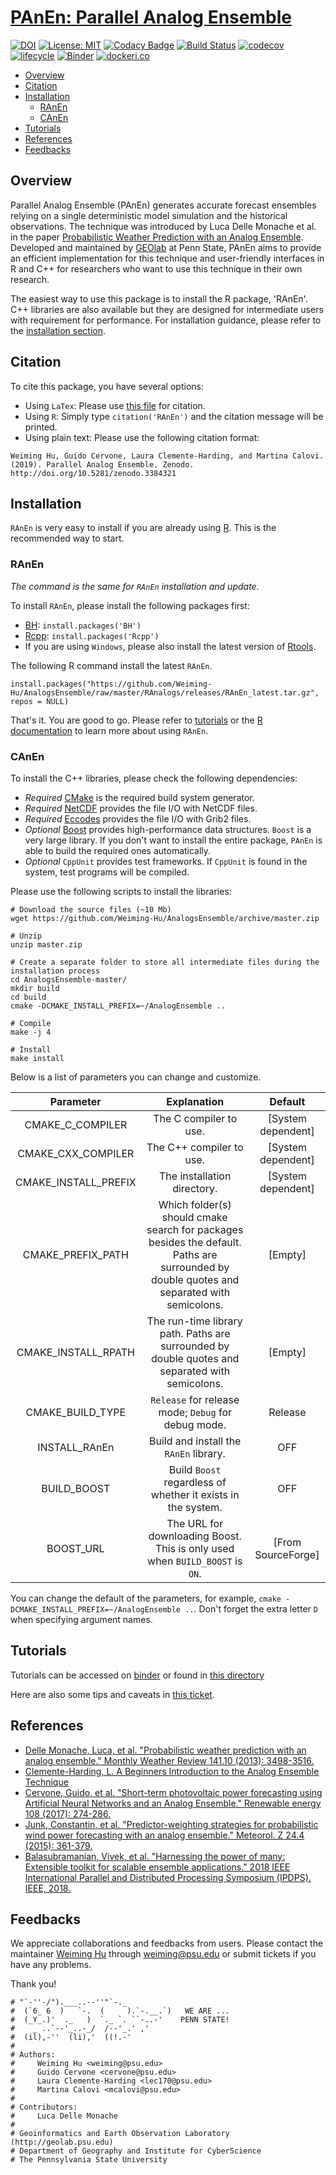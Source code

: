 # [PAnEn: Parallel Analog Ensemble](https://weiming-hu.github.io/AnalogsEnsemble/)

[![DOI](https://zenodo.org/badge/130093968.svg)](https://zenodo.org/badge/latestdoi/130093968)
[![License: MIT](https://img.shields.io/badge/License-MIT-yellow.svg)](https://opensource.org/licenses/MIT)
[![Codacy Badge](https://api.codacy.com/project/badge/Grade/f4cf23c626034d92a3bef0ba169a218a)](https://www.codacy.com?utm_source=github.com&amp;utm_medium=referral&amp;utm_content=Weiming-Hu/AnalogsEnsemble&amp;utm_campaign=Badge_Grade)
[![Build Status](https://travis-ci.com/Weiming-Hu/AnalogsEnsemble.svg?token=yTGL4zEDtXKy9xWq1dsP&branch=master)](https://travis-ci.com/Weiming-Hu/AnalogsEnsemble)
[![codecov](https://codecov.io/gh/Weiming-Hu/AnalogsEnsemble/branch/master/graph/badge.svg?token=tcGGOTyHHk)](https://codecov.io/gh/Weiming-Hu/AnalogsEnsemble)
[![lifecycle](https://img.shields.io/badge/lifecycle-experimental-orange.svg)](https://www.tidyverse.org/lifecycle/#experimental)
[![Binder](https://mybinder.org/badge.svg)](https://mybinder.org/v2/gh/Weiming-Hu/AnalogsEnsemble/master?urlpath=rstudio)
[![dockeri.co](https://dockeri.co/image/weiminghu123/panen)](https://hub.docker.com/r/weiminghu123/panen)

<!-- vim-markdown-toc GitLab -->

* [Overview](#overview)
* [Citation](#citation)
* [Installation](#installation)
    * [RAnEn](#ranen)
    * [CAnEn](#canen)
* [Tutorials](#tutorials)
* [References](#references)
* [Feedbacks](#feedbacks)

<!-- vim-markdown-toc -->

## Overview

Parallel Analog Ensemble (PAnEn) generates accurate forecast ensembles relying on a single deterministic model simulation and the historical observations. The technique was introduced by Luca Delle Monache et al. in the paper [Probabilistic Weather Prediction with an Analog Ensemble](https://journals.ametsoc.org/doi/full/10.1175/MWR-D-12-00281.1). Developed and maintained by [GEOlab](http://geolab.psu.edu) at Penn State, PAnEn aims to provide an efficient implementation for this technique and user-friendly interfaces in R and C++ for researchers who want to use this technique in their own research.

The easiest way to use this package is to install the R package, 'RAnEn'. C++ libraries are also available but they are designed for intermediate users with requirement for performance. For installation guidance, please refer to the [installation section](#installation). 

## Citation

To cite this package, you have several options:

- Using `LaTex`: Please use [this file](https://github.com/Weiming-Hu/AnalogsEnsemble/blob/master/RAnalogs/RAnEn/inst/CITATION) for citation.
- Using `R`: Simply type `citation('RAnEn')` and the citation message will be printed.
- Using plain text: Please use the following citation format:

```
Weiming Hu, Guido Cervone, Laura Clemente-Harding, and Martina Calovi. (2019). Parallel Analog Ensemble. Zenodo. http://doi.org/10.5281/zenodo.3384321
```

## Installation

`RAnEn` is very easy to install if you are already using [R](https://www.r-project.org/). This is the recommended way to start.

### RAnEn

_The command is the same for `RAnEn` installation and update._

To install `RAnEn`, please install the following packages first:

- [BH](https://cran.r-project.org/web/packages/BH/index.html): `install.packages('BH')`
- [Rcpp](https://cran.r-project.org/web/packages/Rcpp/index.html): `install.packages('Rcpp')`
- If you are using `Windows`, please also install the latest version of [Rtools](https://cran.r-project.org/bin/windows/Rtools/).

The following R command install the latest `RAnEn`.

```
install.packages("https://github.com/Weiming-Hu/AnalogsEnsemble/raw/master/RAnalogs/releases/RAnEn_latest.tar.gz", repos = NULL)
```

That's it. You are good to go. Please refer to [tutorials](#tutorials) or the [R documentation](https://weiming-hu.github.io/AnalogsEnsemble/R/) to learn more about using `RAnEn`.

### CAnEn

To install the C++ libraries, please check the following dependencies:

- _Required_ [CMake](https://cmake.org/) is the required build system generator.
- _Required_ [NetCDF](https://www.unidata.ucar.edu/downloads/netcdf/) provides the file I/O with NetCDF files.
- _Required_ [Eccodes](https://confluence.ecmwf.int/display/ECC/ecCodes+installation) provides the file I/O with Grib2 files.
- _Optional_ [Boost](https://www.boost.org/) provides high-performance data structures.  `Boost` is a very large library. If you don't want to install the entire package, `PAnEn` is able to build the required ones automatically.
- _Optional_ `CppUnit` provides test frameworks. If `CppUnit` is found in the system, test programs will be compiled.

Please use the following scripts to install the libraries:

```
# Download the source files (~10 Mb)
wget https://github.com/Weiming-Hu/AnalogsEnsemble/archive/master.zip

# Unzip
unzip master.zip

# Create a separate folder to store all intermediate files during the installation process
cd AnalogsEnsemble-master/
mkdir build
cd build
cmake -DCMAKE_INSTALL_PREFIX=~/AnalogEnsemble ..

# Compile
make -j 4

# Install
make install
```

Below is a list of parameters you can change and customize.

|      Parameter       |                                               Explanation                                                                                    |       Default      |
|:--------------------:|:--------------------------------------------------------------------------------------------------------------------------------------------:|:------------------:|
|  CMAKE_C_COMPILER    |                                         The C compiler to use.                                                                               | [System dependent] |
|  CMAKE_CXX_COMPILER  |                                        The C++ compiler to use.                                                                              | [System dependent] |
|CMAKE\_INSTALL\_PREFIX|                                             The installation directory.                                                                      | [System dependent] |
|  CMAKE\_PREFIX\_PATH | Which folder(s) should cmake search for packages besides the default. Paths are surrounded by double quotes and separated with semicolons.   |       [Empty]      |
| CMAKE\_INSTALL\_RPATH|                                         The run-time library path. Paths are surrounded by double quotes and separated with semicolons.      |       [Empty]      |
|   CMAKE\_BUILD\_TYPE |                          `Release` for release mode; `Debug` for debug mode.                                                                 |       Release      |
|     INSTALL\_RAnEn   |                                 Build and install the `RAnEn` library.                                                                       |         OFF        |
|     BUILD\_BOOST     |                                 Build `Boost` regardless of whether it exists in the system.                                                 |         OFF        |
|     BOOST\_URL       |                        The URL for downloading Boost. This is only used when `BUILD_BOOST` is `ON`.                                          | [From SourceForge] |

You can change the default of the parameters, for example, `cmake -DCMAKE_INSTALL_PREFIX=~/AnalogEnsemble ..`. Don't forget the extra letter `D` when specifying argument names.

## Tutorials

Tutorials can be accessed on [binder]() or found in [this directory](https://github.com/Weiming-Hu/AnalogsEnsemble/tree/master/RAnalogs/examples)

Here are also some tips and caveats in [this ticket](https://github.com/Weiming-Hu/AnalogsEnsemble/issues/81).

## References

- [Delle Monache, Luca, et al. "Probabilistic weather prediction with an analog ensemble." Monthly Weather Review 141.10 (2013): 3498-3516.](https://journals.ametsoc.org/doi/full/10.1175/MWR-D-12-00281.1)
- [Clemente-Harding, L. A Beginners Introduction to the Analog Ensemble Technique](https://ral.ucar.edu/sites/default/files/public/images/events/WISE_documentation_20170725_Final.pdf)
- [Cervone, Guido, et al. "Short-term photovoltaic power forecasting using Artificial Neural Networks and an Analog Ensemble." Renewable energy 108 (2017): 274-286.](https://www.sciencedirect.com/science/article/pii/S0960148117301386)
- [Junk, Constantin, et al. "Predictor-weighting strategies for probabilistic wind power forecasting with an analog ensemble." Meteorol. Z 24.4 (2015): 361-379.](https://www.researchgate.net/profile/Constantin_Junk/publication/274951815_Predictor-weighting_strategies_for_probabilistic_wind_power_forecasting_with_an_analog_ensemble/links/552cd5710cf29b22c9c47260.pdf)
- [Balasubramanian, Vivek, et al. "Harnessing the power of many: Extensible toolkit for scalable ensemble applications." 2018 IEEE International Parallel and Distributed Processing Symposium (IPDPS). IEEE, 2018.](https://ieeexplore.ieee.org/abstract/document/8425207)

## Feedbacks

We appreciate collaborations and feedbacks from users. Please contact the maintainer [Weiming Hu](https://weiming-hu.github.io) through [weiming@psu.edu](weiming@psu.edu) or submit tickets if you have any problems.

Thank you!

```
# "`-''-/").___..--''"`-._
#  (`6_ 6  )   `-.  (     ).`-.__.`)   WE ARE ...
#  (_Y_.)'  ._   )  `._ `. ``-..-'    PENN STATE!
#    _ ..`--'_..-_/  /--'_.' ,'
#  (il),-''  (li),'  ((!.-'
# 
# Authors: 
#     Weiming Hu <weiming@psu.edu>
#     Guido Cervone <cervone@psu.edu>
#     Laura Clemente-Harding <lec170@psu.edu>
#     Martina Calovi <mcalovi@psu.edu>
#
# Contributors: 
#     Luca Delle Monache
#         
# Geoinformatics and Earth Observation Laboratory (http://geolab.psu.edu)
# Department of Geography and Institute for CyberScience
# The Pennsylvania State University
```
